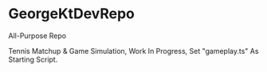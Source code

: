 # GeorgeKtDevRepo
All-Purpose Repo

Tennis Matchup & Game Simulation, 
Work In Progress, 
Set "gameplay.ts" As Starting Script.
